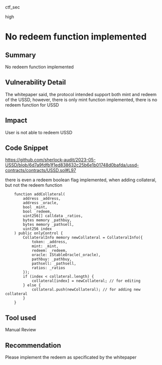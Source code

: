 ctf_sec

high

# No redeem function implemented

## Summary

No redeem function implemented

## Vulnerability Detail

The whitepaper said, the protocol intended support both mint and redeem of the USSD, however, there is only mint function implemented, there is no redeem function for USSD

## Impact

User is not able to redeem USSD

## Code Snippet

https://github.com/sherlock-audit/2023-05-USSD/blob/6d7a9fdfb1f1ed838632c25b6e1b01748d0bafda/ussd-contracts/contracts/USSD.sol#L97

there is even a redeem boolean flag implemented, when adding collateral, but not the redeem function

```solidity
    function addCollateral(
        address _address,
        address _oracle,
        bool _mint,
        bool _redeem,
        uint256[] calldata _ratios,
        bytes memory _pathbuy,
        bytes memory _pathsell,
        uint256 index
    ) public onlyControl {
        CollateralInfo memory newCollateral = CollateralInfo({
            token: _address,
            mint: _mint,
            redeem: _redeem,
            oracle: IStableOracle(_oracle),
            pathbuy: _pathbuy,
            pathsell: _pathsell,
            ratios: _ratios
        });
        if (index < collateral.length) {
            collateral[index] = newCollateral; // for editing
        } else {
            collateral.push(newCollateral); // for adding new collateral
        }
    }
```

## Tool used

Manual Review

## Recommendation

Please implement the redeem as specificated by the whitepaper
